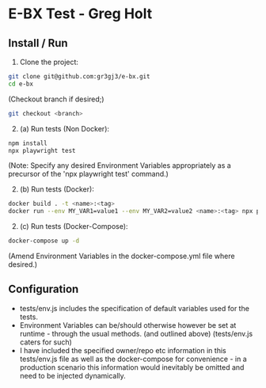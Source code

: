 # E-BX Test - Greg Holt

## Install / Run

1. Clone the project:

```bash
git clone git@github.com:gr3gj3/e-bx.git
cd e-bx
```

(Checkout branch if desired;)

```bash
git checkout <branch>
```

2. (a) Run tests (Non Docker):

```bash
npm install
npx playwright test
```
(Note: Specify any desired Environment Variables appropriately as a precursor of the 'npx playwright test' command.)

2. (b) Run tests (Docker):
```bash
docker build . -t <name>:<tag>
docker run --env MY_VAR1=value1 --env MY_VAR2=value2 <name>:<tag> npx playwright test
```

2. (c) Run tests (Docker-Compose):
```bash
docker-compose up -d
```
(Amend Environment Variables in the docker-compose.yml file where desired.)

## Configuration

* tests/env.js includes the specification of default variables used for the tests.
* Environment Variables can be/should otherwise however be set at runtime - through the usual methods. (and outlined above) (tests/env.js caters for such)
* I have included the specified owner/repo etc information in this tests/env.js file as well as the docker-compose for convenience - in a production scenario this information would inevitably be omitted and need to be injected dynamically.